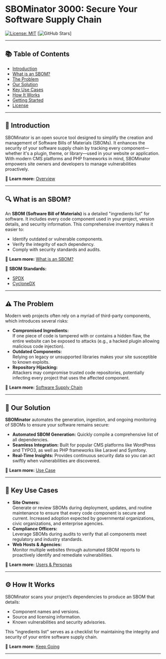 # SBOMinator 3000: Secure Your Software Supply Chain

[![License: MIT](https://img.shields.io/badge/License-MIT-yellow.svg)](https://opensource.org/licenses/MIT)
[![GitHub Stars](#)]

---

## 📚 Table of Contents
- [Introduction](#introduction)
- [What is an SBOM?](#what-is-an-sbom)
- [The Problem](#the-problem)
- [Our Solution](#our-solution)
- [Key Use Cases](#key-use-cases)
- [How It Works](#how-it-works)
- [Getting Started](#getting-started)
- [License](#license)

---

## 🤔 Introduction
SBOMinator is an open source tool designed to simplify the creation and management of Software Bills of Materials (SBOMs). It enhances the security of your software supply chain by tracking every component—whether it's a plugin, theme, or library—used in your website or application. With modern CMS platforms and PHP frameworks in mind, SBOMinator empowers site owners and developers to manage vulnerabilities proactively.

📄 **Learn more:** [Overview](overview/overview.md)

---

## 🔍 What is an SBOM?
An **SBOM (Software Bill of Materials)** is a detailed "ingredients list" for software. It includes every code component used in your project, version details, and security information. This comprehensive inventory makes it easier to:
- Identify outdated or vulnerable components.
- Verify the integrity of each dependency.
- Comply with security standards and audits.

📄 **Learn more:** [What is an SBOM?](overview/What-is-an-SBOM.md)  

📖 **SBOM Standards:**  
- [SPDX](https://spdx.dev)  
- [CycloneDX](https://cyclonedx.org)  

---

## ⚠️ The Problem
Modern web projects often rely on a myriad of third-party components, which introduces several risks:
- **Compromised Ingredients:**  
  If one piece of code is tampered with or contains a hidden flaw, the entire website can be exposed to attacks (e.g., a hacked plugin allowing malicious code injection).  
- **Outdated Components:**  
  Relying on legacy or unsupported libraries makes your site susceptible to known exploits.
- **Repository Hijacking:**  
  Attackers may compromise trusted code repositories, potentially infecting every project that uses the affected component.

📄 **Learn more:** [Software Supply Chain](overview/Software-Supply-Chain.md)

---

## 🚀 Our Solution
**SBOMinator** automates the generation, ingestion, and ongoing monitoring of SBOMs to ensure your software remains secure:
- **Automated SBOM Generation:** Quickly compile a comprehensive list of all dependencies.
- **Seamless Integration:** Built for popular CMS platforms like WordPress and TYPO3, as well as PHP frameworks like Laravel and Symfony.
- **Real-Time Insights:** Provides continuous security data so you can act swiftly when vulnerabilities are discovered.

📄 **Learn more:** [Use Case](overview/use-case.md)

---

## 👥 Key Use Cases
- **Site Owners:**  
  Generate or review SBOMs during deployment, updates, and routine maintenance to ensure that every code component is secure and current. Increased adoption expected by governmental organizations, civic organizations, and enterprise agencies. 
- **Compliance Officers:**  
  Leverage SBOMs during audits to verify that all components meet regulatory and industry standards.
- **Web Hosts & Agencies:**  
  Monitor multiple websites through automated SBOM reports to proactively identify and remediate vulnerabilities.

📄 **Learn more:** [Users & Personas](overview/users-personas.md)

---

## ⚙️ How It Works
SBOMinator scans your project’s dependencies to produce an SBOM that details:
- Component names and versions.
- Source and licensing information.
- Known vulnerabilities and security advisories.

This "ingredients list" serves as a checklist for maintaining the integrity and security of your entire software supply chain.

📄 **Learn more:** [Keep Going](overview/keep-going.md)

---

